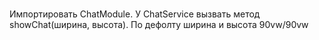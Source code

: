 #
Импортировать ChatModule.
У ChatService вызвать метод showChat(ширина, высота). По дефолту ширина и высота 90vw/90vw
